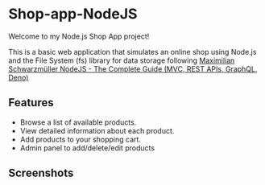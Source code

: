 # Shop-app-NodeJS
Welcome to my Node.js Shop App project!

This is a basic web application that simulates an online shop using Node.js and the File System (fs) library for data storage following [Maximilian Schwarzmüller NodeJS - The Complete Guide (MVC, REST APIs, GraphQL, Deno)](https://www.udemy.com/course/nodejs-the-complete-guide/)
## Features

- Browse a list of available products.
- View detailed information about each product.
- Add products to your shopping cart.
- Admin panel to add/delete/edit products

## Screenshots
